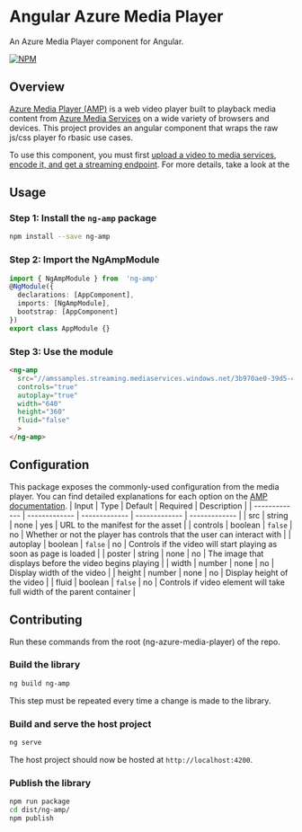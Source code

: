
# Angular Azure Media Player

An Azure Media Player component for Angular.

[![NPM](https://img.shields.io/npm/v/ng-amp.svg)](https://www.npmjs.com/package/ng-amp)

## Overview

[Azure Media Player (AMP)](http://amp.azure.net/libs/amp/latest/docs/index.html) is a web video player built to playback media content from [Azure Media Services](https:/docs.microsoft.com/en-us/azure/media-services/) on a wide variety of browsers and devices. This project provides an angular component that wraps the raw js/css player fo rbasic use cases.

To use this component, you must first [upload a video to media services, encode it, and get a streaming endpoint](https://docs.microsoft.com/en-us/azure/media-serviceslatest/manage-assets-quickstart). For more details, take a look at the

## Usage

### Step 1: Install the `ng-amp` package

```bash
npm install --save ng-amp
```

### Step 2: Import the NgAmpModule

```ts
import { NgAmpModule } from  'ng-amp'
@NgModule({
  declarations: [AppComponent],
  imports: [NgAmpModule],
  bootstrap: [AppComponent]
})
export class AppModule {}
```

### Step 3: Use the module

```html
<ng-amp
  src="//amssamples.streaming.mediaservices.windows.net/3b970ae0-39d5-44bd-b3a3-3136143d6435/AzureMediaServicesPromo.ism/manifest"
  controls="true"
  autoplay="true"
  width="640"
  height="360"
  fluid="false"
  >
</ng-amp>
```

## Configuration

This package exposes the commonly-used configuration from the media player. You can find detailed explanations for each option on the [AMP documentation](https://ampazure.net/libs/amp/latest/docs/index.html#options).
| Input  | Type | Default | Required | Description |
| ------------- | ------------- | ------------- | ------------- | ------------- |
| src | string  | none | yes | URL to the manifest for the asset |
| controls | boolean  | `false` | no | Whether or not the player has controls that the user can interact with |
| autoplay | boolean  | `false` | no | Controls if the video will start playing as soon as page is loaded |
| poster | string  | none | no | The image that displays before the video begins playing |
| width | number | none | no | Display width of the video |
| height | number | none | no | Display height of the video |
| fluid | boolean | `false` | no | Controls if video element will take full width of the parent container |

## Contributing

Run these commands from the root (ng-azure-media-player) of the repo.

### Build the library

```bash
ng build ng-amp
```
This step must be repeated every time a change is made to the library.

### Build and serve the host project

```bash
ng serve
```
The host project should now be hosted at `http://localhost:4200`.

### Publish the library

```bash
npm run package
cd dist/ng-amp/
npm publish
```
